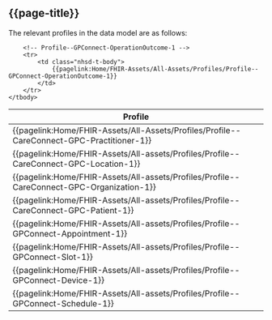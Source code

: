 ## {{page-title}}
The relevant profiles in the data model are as follows:

<table data-responsive>
    <thead>
        <tr>
            <th>Profile</th>
        </tr>
    </thead>
    <tbody>
        <!-- CareConnect-GPC-Practitioner-1 -->
        <tr>
            <td class="nhsd-t-body">
                {{pagelink:Home/FHIR-Assets/All-Assets/Profiles/Profile--CareConnect-GPC-Practitioner-1}}
            </td>
        </tr>
        <!-- CareConnect-GPC-Location-1 -->
        <tr>
            <td class="nhsd-t-body">
                {{pagelink:Home/FHIR-Assets/All-assets/Profiles/Profile--CareConnect-GPC-Location-1}}
            </td>
        </tr>
        <!-- CareConnect-GPC-Organization-1 -->
        <tr>
            <td class="nhsd-t-body">
                {{pagelink:Home/FHIR-Assets/All-assets/Profiles/Profile--CareConnect-GPC-Organization-1}}
            </td>
        </tr>
        <!-- CareConnect-GPC-Patient-1 -->
        <tr>
            <td class="nhsd-t-body">
                {{pagelink:Home/FHIR-Assets/All-assets/Profiles/Profile--CareConnect-GPC-Patient-1}}
            </td>
        </tr>
        <!-- GPConnect-Appointment-1 -->
        <tr>
            <td class="nhsd-t-body">
                {{pagelink:Home/FHIR-Assets/All-assets/Profiles/Profile--GPConnect-Appointment-1}}
            </td>
        </tr>
        <!-- GPConnect-Slot-1 -->
        <tr>
            <td class="nhsd-t-body">
                {{pagelink:Home/FHIR-Assets/All-assets/Profiles/Profile--GPConnect-Slot-1}}
            </td>
        </tr>
        <!-- GPConnect-Device-1 -->
        <tr>
            <td class="nhsd-t-body">
                {{pagelink:Home/FHIR-Assets/All-assets/Profiles/Profile--GPConnect-Device-1}}
            </td>
        </tr>
        <!-- GPConnect-Schedule-1 -->
        <tr>
            <td class="nhsd-t-body">
                {{pagelink:Home/FHIR-Assets/All-assets/Profiles/Profile--GPConnect-Schedule-1}}
            </td>
        </tr>
 
        <!-- Profile--GPConnect-OperationOutcome-1 -->
        <tr>
            <td class="nhsd-t-body">
                {{pagelink:Home/FHIR-Assets/All-Assets/Profiles/Profile--GPConnect-OperationOutcome-1}}
            </td>
        </tr>
    </tbody>
</table>
